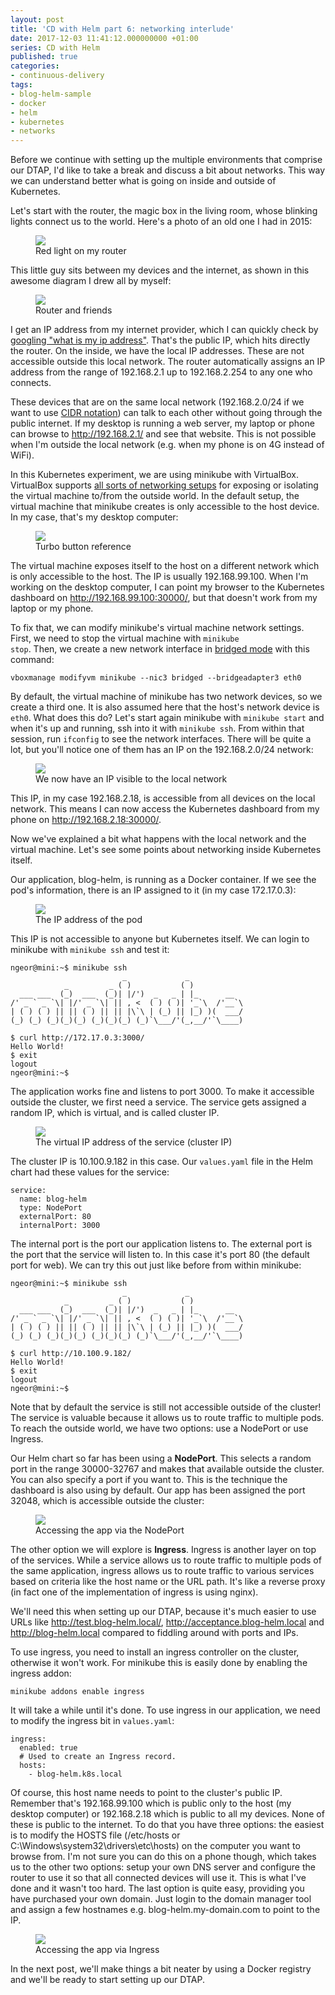 ```yaml
---
layout: post
title: 'CD with Helm part 6: networking interlude'
date: 2017-12-03 11:41:12.000000000 +01:00
series: CD with Helm
published: true
categories:
- continuous-delivery
tags:
- blog-helm-sample
- docker
- helm
- kubernetes
- networks
---
```


Before we continue with setting up the multiple environments that comprise our DTAP, I'd like to take a break and discuss a bit about networks. This way we can understand better what is going on inside and outside of Kubernetes.

<!--more-->

Let's start with the router, the magic box in the living room, whose blinking lights connect us to the world. Here's a photo of an old one I had in 2015:

<figure><img src="{{ site.baseurl }}/assets/2015/11/11/194237.jpg" /><figcaption>Red light on my router</figcaption></figure>

This little guy sits between my devices and the internet, as shown in this awesome diagram I drew all by myself:

<figure><img src="{{ site.baseurl }}/assets/2017/helm-network1.jpg" /><figcaption>Router and friends</figcaption></figure>

I get an IP address from my internet provider, which I can quickly check by <a href="https://www.google.com/search?q=what+is+my+ip+address" target="_blank" rel="noopener">googling "what is my ip address"</a>. That's the public IP, which hits directly the router. On the inside, we have the local IP addresses. These are not accessible outside this local network. The router automatically assigns an IP address from the range of 192.168.2.1 up to 192.168.2.254 to any one who connects.

These devices that are on the same local network (192.168.2.0/24 if we want to use <a href="https://en.wikipedia.org/wiki/Classless_Inter-Domain_Routing#CIDR_notation" target="_blank" rel="noopener">CIDR notation</a>) can talk to each other without going through the public internet. If my desktop is running a web server, my laptop or phone can browse to http://192.168.2.1/ and see that website. This is not possible when I'm outside the local network (e.g. when my phone is on 4G instead of WiFi).

In this Kubernetes experiment, we are using minikube with VirtualBox. VirtualBox supports <a href="https://www.virtualbox.org/manual/ch06.html" target="_blank" rel="noopener">all sorts of networking setups</a> for exposing or isolating the virtual machine to/from the outside world. In the default setup, the virtual machine that minikube creates is only accessible to the host device. In my case, that's my desktop computer:

<figure><img src="{{ site.baseurl }}/assets/2017/helm-network2.jpg" /><figcaption>Turbo button reference</figcaption></figure>

The virtual machine exposes itself to the host on a different network which is only accessible to the host. The IP is usually 192.168.99.100. When I'm working on the desktop computer, I can point my browser to the Kubernetes dashboard on http://192.168.99.100:30000/, but that doesn't work from my laptop or my phone.

To fix that, we can modify minikube's virtual machine network settings. First, we need to stop the virtual machine with <code>minikube stop</code>. Then, we create a new network interface in <a href="https://www.virtualbox.org/manual/ch06.html#network_bridged" target="_blank" rel="noopener">bridged mode</a> with this command:

```
vboxmanage modifyvm minikube --nic3 bridged --bridgeadapter3 eth0
```

By default, the virtual machine of minikube has two network devices, so we create a third one. It is also assumed here that the host's network device is <code>eth0</code>. What does this do? Let's start again minikube with <code>minikube start</code> and when it's up and running, ssh into it with <code>minikube ssh</code>. From within that session, run <code>ifconfig</code> to see the network interfaces. There will be quite a lot, but you'll notice one of them has an IP on the 192.168.2.0/24 network:

<figure><img src="{{ site.baseurl }}/assets/2017/12/03/10_00_08-mingw64__c_users_ngeor.png" /><figcaption>We now have an IP visible to the local network</figcaption></figure>

This IP, in my case 192.168.2.18, is accessible from all devices on the local network. This means I can now access the Kubernetes dashboard from my phone on http://192.168.2.18:30000/.

Now we've explained a bit what happens with the local network and the virtual machine. Let's see some points about networking inside Kubernetes itself.

Our application, blog-helm, is running as a Docker container. If we see the pod's information, there is an IP assigned to it (in my case 172.17.0.3):

<figure><img src="{{ site.baseurl }}/assets/2017/12/03/10_33_24-blog-helm-blog-helm-555f4bd677-r72q2-kubernetes-dashboard.png" /><figcaption>The IP address of the pod</figcaption></figure>

This IP is not accessible to anyone but Kubernetes itself. We can login to minikube with <code>minikube ssh</code> and test it:

```
ngeor@mini:~$ minikube ssh
                         _             _
            _         _ ( )           ( )
  ___ ___  (_)  ___  (_)| |/')  _   _ | |_      __
/' _ ` _ `\| |/' _ `\| || , <  ( ) ( )| '_`\  /'__`\
| ( ) ( ) || || ( ) || || |\`\ | (_) || |_) )(  ___/
(_) (_) (_)(_)(_) (_)(_)(_) (_)`\___/'(_,__/'`\____)

$ curl http://172.17.0.3:3000/
Hello World!
$ exit
logout
ngeor@mini:~$
```

The application works fine and listens to port 3000. To make it accessible outside the cluster, we first need a service. The service gets assigned a random IP, which is virtual, and is called cluster IP.

<figure><img src="{{ site.baseurl }}/assets/2017/12/03/10_47_56-blog-helm-blog-helm-kubernetes-dashboard.png" /><figcaption>The virtual IP address of the service (cluster IP)</figcaption></figure>

The cluster IP is 10.100.9.182 in this case. Our <code>values.yaml</code> file in the Helm chart had these values for the service:

```
service:
  name: blog-helm
  type: NodePort
  externalPort: 80
  internalPort: 3000
```

The internal port is the port our application listens to. The external port is the port that the service will listen to. In this case it's port 80 (the default port for web). We can try this out just like before from within minikube:

```
ngeor@mini:~$ minikube ssh
                         _             _
            _         _ ( )           ( )
  ___ ___  (_)  ___  (_)| |/')  _   _ | |_      __
/' _ ` _ `\| |/' _ `\| || , <  ( ) ( )| '_`\  /'__`\
| ( ) ( ) || || ( ) || || |\`\ | (_) || |_) )(  ___/
(_) (_) (_)(_)(_) (_)(_)(_) (_)`\___/'(_,__/'`\____)

$ curl http://10.100.9.182/
Hello World!
$ exit
logout
ngeor@mini:~$
```

Note that by default the service is still not accessible outside of the cluster! The service is valuable because it allows us to route traffic to multiple pods. To reach the outside world, we have two options: use a NodePort or use Ingress.

Our Helm chart so far has been using a <strong>NodePort</strong>. This selects a random port in the range 30000-32767 and makes that available outside the cluster. You can also specify a port if you want to. This is the technique the dashboard is also using by default. Our app has been assigned the port 32048, which is accessible outside the cluster:

<figure><img src="{{ site.baseurl }}/assets/2017/12/03/10_56_48-mozilla-firefox.png" /><figcaption>Accessing the app via the NodePort</figcaption></figure>

The other option we will explore is <strong>Ingress</strong>. Ingress is another layer on top of the services. While a service allows us to route traffic to multiple pods of the same application, ingress allows us to route traffic to various services based on criteria like the host name or the URL path. It's like a reverse proxy (in fact one of the implementation of ingress is using nginx).

We'll need this when setting up our DTAP, because it's much easier to use URLs like http://test.blog-helm.local/, http://acceptance.blog-helm.local and http://blog-helm.local compared to fiddling around with ports and IPs.

To use ingress, you need to install an ingress controller on the cluster, otherwise it won't work. For minikube this is easily done by enabling the ingress addon:

```
minikube addons enable ingress
```

It will take a while until it's done. To use ingress in our application, we need to modify the ingress bit in <code>values.yaml</code>:

```
ingress:
  enabled: true
  # Used to create an Ingress record.
  hosts:
    - blog-helm.k8s.local
```

Of course, this host name needs to point to the cluster's public IP. Remember that's 192.168.99.100 which is public only to the host (my desktop computer) or 192.168.2.18 which is public to all my devices. None of these is public to the internet. To do that you have three options: the easiest is to modify the HOSTS file (/etc/hosts or C:\Windows\system32\drivers\etc\hosts) on the computer you want to browse from. I'm not sure you can do this on a phone though, which takes us to the other two options: setup your own DNS server and configure the router to use it so that all connected devices will use it. This is what I've done and it wasn't too hard. The last option is quite easy, providing you have purchased your own domain. Just login to the domain manager tool and assign a few hostnames e.g. blog-helm.my-domain.com to point to the IP.

<figure><img src="{{ site.baseurl }}/assets/2017/12/03/11_13_03.png" /><figcaption>Accessing the app via Ingress</figcaption></figure>

In the next post, we'll make things a bit neater by using a Docker registry and we'll be ready to start setting up our DTAP.
